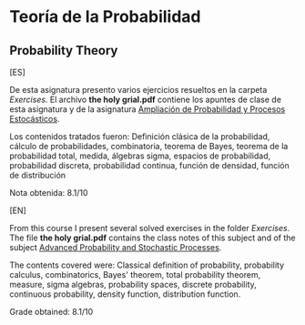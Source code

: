 # Teoría de la Probabilidad
## Probability Theory

[ES]

De esta asignatura presento varios ejercicios resueltos en la carpeta *Exercises*. El archivo **the holy grial.pdf** contiene los apuntes de clase de esta asignatura y de la asignatura [Ampliación de Probabilidad y Procesos Estocásticos](https://github.com/Lorenc1o/University_Notes/tree/main/Mathematics/4th-year/Advanced_Probability).

Los contenidos tratados fueron:
Definición clásica de la probabilidad, cálculo de probabilidades, combinatoria, teorema de Bayes, teorema de la probabilidad total, medida, álgebras sigma, espacios de probabilidad, probabilidad discreta, probabilidad continua, función de densidad, función de distribución

Nota obtenida: 8.1/10

[EN]

From this course I present several solved exercises in the folder *Exercises*. The file **the holy grial.pdf** contains the class notes of this subject and of the subject [Advanced Probability and Stochastic Processes](https://github.com/Lorenc1o/University_Notes/tree/main/Mathematics/4th-year/Advanced_Probability).

The contents covered were:
Classical definition of probability, probability calculus, combinatorics, Bayes' theorem, total probability theorem, measure, sigma algebras, probability spaces, discrete probability, continuous probability, density function, distribution function.

Grade obtained: 8.1/10
